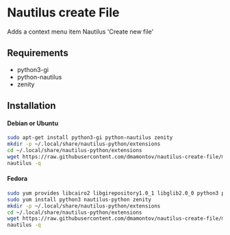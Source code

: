 Nautilus create File
====================

Adds a context menu item Nautilus 'Create new file'

## Requirements
* python3-gi
* python-nautilus
* zenity

## Installation

#### Debian or Ubuntu
```bash
sudo apt-get install python3-gi python-nautilus zenity
mkdir -p ~/.local/share/nautilus-python/extensions
cd ~/.local/share/nautilus-python/extensions
wget https://raw.githubusercontent.com/dmamontov/nautilus-create-file/master/nautilus-create-file.py
nautilus -q
```
#### Fedora
```bash
sudo yum provides libcairo2 libgirepository1.0_1 libglib2.0_0 python3 python-gi-common python3-cairo girepository-GLib2.0
sudo yum install python3 nautilus-python zenity
mkdir -p ~/.local/share/nautilus-python/extensions
cd ~/.local/share/nautilus-python/extensions
wget https://raw.githubusercontent.com/dmamontov/nautilus-create-file/master/nautilus-create-file.py
nautilus -q
```
